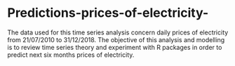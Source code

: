 # Predictions-prices-of-electricity-
The data used for this time series analysis concern daily prices of electricity from 21/07/2010 to 31/12/2018. The objective of this analysis and modelling is to review time series theory and experiment with R packages in order to predict next six months prices of electricity.
